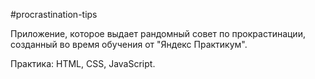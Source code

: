 #procrastination-tips

Приложение, которое выдает рандомный совет по прокрастинации, созданный во время обучения от "Яндекс Практикум".

Практика: HTML, CSS, JavaScript.